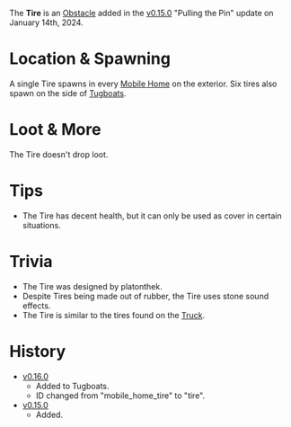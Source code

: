 The **Tire** is an [Obstacle](/obstacles) added in the [v0.15.0](https://github.com/HasangerGames/suroi/releases/tag/v0.15.0) "Pulling the Pin" update on January 14th, 2024.

# Location & Spawning

A single Tire spawns in every [Mobile Home](/buildings/mobile_home) on the exterior. Six tires also spawn on the side of [Tugboats](/buildings/tugboats).

# Loot & More

The Tire doesn't drop loot.

# Tips

- The Tire has decent health, but it can only be used as cover in certain situations.

# Trivia

- The Tire was designed by platonthek.
- Despite Tires being made out of rubber, the Tire uses stone sound effects.
- The Tire is similar to the tires found on the [Truck](/obstacles/truck).

# History

- [v0.16.0](https://github.com/HasangerGames/suroi/releases/tag/v0.16.0)
  - Added to Tugboats.
  - ID changed from "mobile_home_tire" to "tire".
- [v0.15.0](https://github.com/HasangerGames/suroi/releases/tag/v0.15.0)
  - Added.